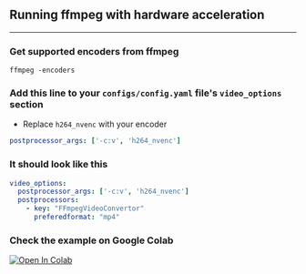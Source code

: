 ## Running ffmpeg with hardware acceleration
---

### Get supported encoders from ffmpeg
```shell
ffmpeg -encoders
```

### Add this line to your `configs/config.yaml` file's `video_options` section
- Replace `h264_nvenc` with your encoder
```yaml
postprocessor_args: ['-c:v', 'h264_nvenc']
```

### It should look like this
```yaml
video_options:
  postprocessor_args: ['-c:v', 'h264_nvenc']
  postprocessors: 
    - key: "FFmpegVideoConvertor"
	  preferedformat: "mp4"
```

### Check the example on Google Colab
<a href="https://colab.research.google.com/drive/16dBProJTucW5P0whHgmTdFMkGm9x3T8c?usp=sharing" target="_parent"><img src="https://colab.research.google.com/assets/colab-badge.svg" alt="Open In Colab"/></a>
